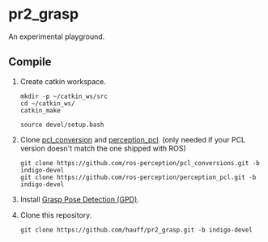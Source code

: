 # pr2_grasp

An experimental playground.

## Compile

1. Create catkin workspace.
    ```
    mkdir -p ~/catkin_ws/src
    cd ~/catkin_ws/
    catkin_make

    source devel/setup.bash
    ```

2. Clone [pcl_conversion](https://github.com/ros-perception/pcl_conversions) and
[perception_pcl](https://github.com/ros-perception/perception_pcl.git).
(only needed if your PCL version doesn't match the one shipped with ROS)
    ```
    git clone https://github.com/ros-perception/pcl_conversions.git -b indigo-devel
    git clone https://github.com/ros-perception/perception_pcl.git -b indigo-devel
    ```

3. Install [Grasp Pose Detection (GPD)](https://github.com/atenpas/gpd).

4. Clone this repository.
    ```
    git clone https://github.com/hauff/pr2_grasp.git -b indigo-devel
    ```
